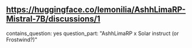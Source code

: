 ## https://huggingface.co/lemonilia/AshhLimaRP-Mistral-7B/discussions/1

contains_question: yes
question_part: "AshhLimaRP x Solar instruct (or Frostwind?)"